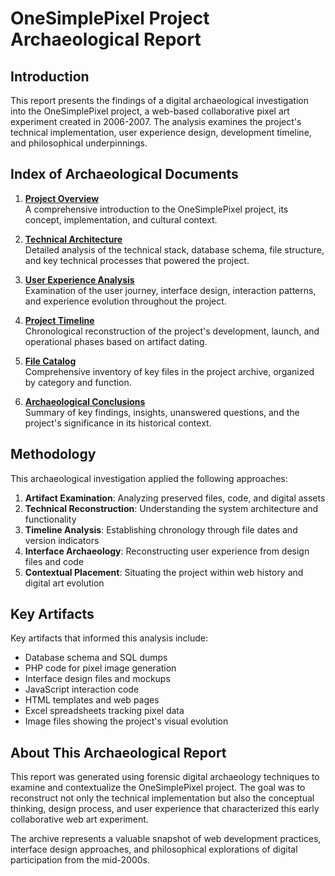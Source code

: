 # OneSimplePixel Project Archaeological Report

## Introduction

This report presents the findings of a digital archaeological investigation into the OneSimplePixel project, a web-based collaborative pixel art experiment created in 2006-2007. The analysis examines the project's technical implementation, user experience design, development timeline, and philosophical underpinnings.

## Index of Archaeological Documents

1. **[Project Overview](project_overview.md)**  
   A comprehensive introduction to the OneSimplePixel project, its concept, implementation, and cultural context.

2. **[Technical Architecture](technical_architecture.md)**  
   Detailed analysis of the technical stack, database schema, file structure, and key technical processes that powered the project.

3. **[User Experience Analysis](user_experience.md)**  
   Examination of the user journey, interface design, interaction patterns, and experience evolution throughout the project.

4. **[Project Timeline](project_timeline.md)**  
   Chronological reconstruction of the project's development, launch, and operational phases based on artifact dating.

5. **[File Catalog](file_catalog.md)**  
   Comprehensive inventory of key files in the project archive, organized by category and function.

6. **[Archaeological Conclusions](archaeological_conclusions.md)**  
   Summary of key findings, insights, unanswered questions, and the project's significance in its historical context.

## Methodology

This archaeological investigation applied the following approaches:

1. **Artifact Examination**: Analyzing preserved files, code, and digital assets
2. **Technical Reconstruction**: Understanding the system architecture and functionality
3. **Timeline Analysis**: Establishing chronology through file dates and version indicators
4. **Interface Archaeology**: Reconstructing user experience from design files and code
5. **Contextual Placement**: Situating the project within web history and digital art evolution

## Key Artifacts

Key artifacts that informed this analysis include:

- Database schema and SQL dumps
- PHP code for pixel image generation
- Interface design files and mockups
- JavaScript interaction code
- HTML templates and web pages
- Excel spreadsheets tracking pixel data
- Image files showing the project's visual evolution

## About This Archaeological Report

This report was generated using forensic digital archaeology techniques to examine and contextualize the OneSimplePixel project. The goal was to reconstruct not only the technical implementation but also the conceptual thinking, design process, and user experience that characterized this early collaborative web art experiment.

The archive represents a valuable snapshot of web development practices, interface design approaches, and philosophical explorations of digital participation from the mid-2000s.